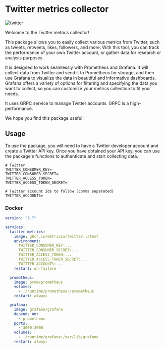 # Twitter metrics collector

![twitter](https://user-images.githubusercontent.com/773481/209433204-d3a5efb4-80f8-495b-bfbf-f4806f4d094b.png)


Welcome to the Twitter metrics collector!

This package allows you to easily collect various metrics from Twitter, such as tweets, retweets, likes, followers,
and more. With this tool, you can track the performance of your own Twitter account, or gather data for research or
analysis purposes.

It is designed to work seamlessly with Prometheus and Grafana. It will collect data from Twitter and send it to
Prometheus for storage, and then use Grafana to visualize the data in beautiful and informative dashboards. Grafana
offers a variety of options for filtering and specifying the data you want to collect, so you can customize your metrics
collection to fit your needs.

It uses GRPC service to manage Twitter accounts. GRPC is a high-performance.

We hope you find this package useful!

## Usage

To use the package, you will need to have a Twitter developer account and create a Twitter API key. Once you have
obtained your API key, you can use the package's functions to authenticate and start collecting data.

```dotenv
# Twitter
TWITTER_CONSUMER_KEY=
TWITTER_CONSUMER_SECRET=
TWITTER_ACCESS_TOKEN=
TWITTER_ACCESS_TOKEN_SECRET=

# Twitter account ids to follow (comma separated)
TWITTER_ACCOUNTS=
```

### Docker

```yaml
version: "3.7"

services:
  twitter-metrics:
    image: ghcr.io/metrixio/twitter:latest
    environment:
      TWITTER_CONSUMER_KEY:...
      TWITTER_CONSUMER_SECRET:...
      TWITTER_ACCESS_TOKEN:...
      TWITTER_ACCESS_TOKEN_SECRET:...
      TWITTER_ACCOUNTS:...
    restart: on-failure

  prometheus:
    image: prom/prometheus
    volumes:
      - ./runtime/prometheus:/prometheus
    restart: always

  grafana:
    image: grafana/grafana
    depends_on:
      - prometheus
    ports:
      - 3000:3000
    volumes:
      - ./runtime/grafana:/var/lib/grafana
    restart: always
```
